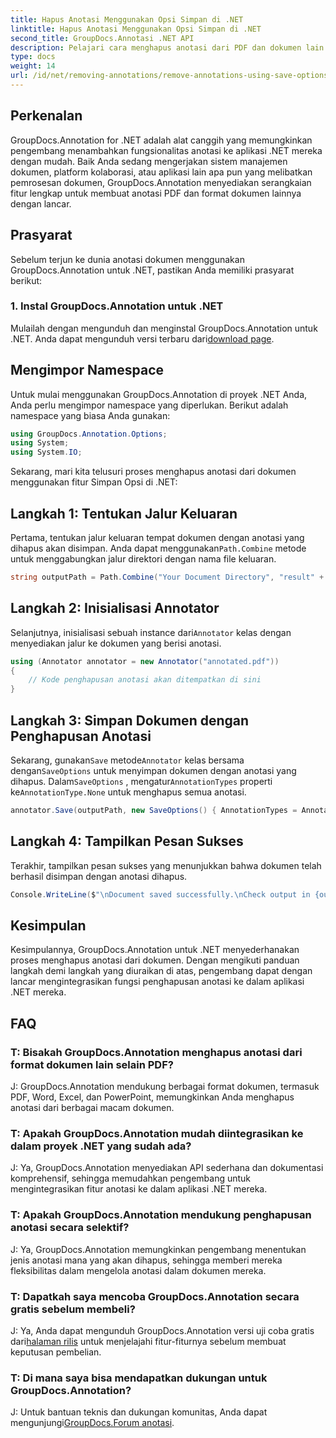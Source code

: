 ```yaml
---
title: Hapus Anotasi Menggunakan Opsi Simpan di .NET
linktitle: Hapus Anotasi Menggunakan Opsi Simpan di .NET
second_title: GroupDocs.Annotasi .NET API
description: Pelajari cara menghapus anotasi dari PDF dan dokumen lain di .NET menggunakan GroupDocs.Annotation. Panduan langkah demi langkah dengan contoh kode.
type: docs
weight: 14
url: /id/net/removing-annotations/remove-annotations-using-save-options/
---
```

## Perkenalan

GroupDocs.Annotation for .NET adalah alat canggih yang memungkinkan pengembang menambahkan fungsionalitas anotasi ke aplikasi .NET mereka dengan mudah. Baik Anda sedang mengerjakan sistem manajemen dokumen, platform kolaborasi, atau aplikasi lain apa pun yang melibatkan pemrosesan dokumen, GroupDocs.Annotation menyediakan serangkaian fitur lengkap untuk membuat anotasi PDF dan format dokumen lainnya dengan lancar.

## Prasyarat

Sebelum terjun ke dunia anotasi dokumen menggunakan GroupDocs.Annotation untuk .NET, pastikan Anda memiliki prasyarat berikut:

### 1. Instal GroupDocs.Annotation untuk .NET

 Mulailah dengan mengunduh dan menginstal GroupDocs.Annotation untuk .NET. Anda dapat mengunduh versi terbaru dari[download page](https://releases.groupdocs.com/annotation/net/).

## Mengimpor Namespace

Untuk mulai menggunakan GroupDocs.Annotation di proyek .NET Anda, Anda perlu mengimpor namespace yang diperlukan. Berikut adalah namespace yang biasa Anda gunakan:

```csharp
using GroupDocs.Annotation.Options;
using System;
using System.IO;
```


Sekarang, mari kita telusuri proses menghapus anotasi dari dokumen menggunakan fitur Simpan Opsi di .NET:

## Langkah 1: Tentukan Jalur Keluaran

Pertama, tentukan jalur keluaran tempat dokumen dengan anotasi yang dihapus akan disimpan. Anda dapat menggunakan`Path.Combine` metode untuk menggabungkan jalur direktori dengan nama file keluaran.

```csharp
string outputPath = Path.Combine("Your Document Directory", "result" + Path.GetExtension("input.pdf"));
```

## Langkah 2: Inisialisasi Annotator

 Selanjutnya, inisialisasi sebuah instance dari`Annotator` kelas dengan menyediakan jalur ke dokumen yang berisi anotasi.

```csharp
using (Annotator annotator = new Annotator("annotated.pdf"))
{
    // Kode penghapusan anotasi akan ditempatkan di sini
}
```

## Langkah 3: Simpan Dokumen dengan Penghapusan Anotasi

 Sekarang, gunakan`Save` metode`Annotator` kelas bersama dengan`SaveOptions` untuk menyimpan dokumen dengan anotasi yang dihapus. Dalam`SaveOptions` , mengatur`AnnotationTypes` properti ke`AnnotationType.None` untuk menghapus semua anotasi.

```csharp
annotator.Save(outputPath, new SaveOptions() { AnnotationTypes = AnnotationType.None });
```

## Langkah 4: Tampilkan Pesan Sukses

Terakhir, tampilkan pesan sukses yang menunjukkan bahwa dokumen telah berhasil disimpan dengan anotasi dihapus.

```csharp
Console.WriteLine($"\nDocument saved successfully.\nCheck output in {outputPath}.");
```

## Kesimpulan

Kesimpulannya, GroupDocs.Annotation untuk .NET menyederhanakan proses menghapus anotasi dari dokumen. Dengan mengikuti panduan langkah demi langkah yang diuraikan di atas, pengembang dapat dengan lancar mengintegrasikan fungsi penghapusan anotasi ke dalam aplikasi .NET mereka.

## FAQ

### T: Bisakah GroupDocs.Annotation menghapus anotasi dari format dokumen lain selain PDF?

J: GroupDocs.Annotation mendukung berbagai format dokumen, termasuk PDF, Word, Excel, dan PowerPoint, memungkinkan Anda menghapus anotasi dari berbagai macam dokumen.

### T: Apakah GroupDocs.Annotation mudah diintegrasikan ke dalam proyek .NET yang sudah ada?

J: Ya, GroupDocs.Annotation menyediakan API sederhana dan dokumentasi komprehensif, sehingga memudahkan pengembang untuk mengintegrasikan fitur anotasi ke dalam aplikasi .NET mereka.

### T: Apakah GroupDocs.Annotation mendukung penghapusan anotasi secara selektif?

J: Ya, GroupDocs.Annotation memungkinkan pengembang menentukan jenis anotasi mana yang akan dihapus, sehingga memberi mereka fleksibilitas dalam mengelola anotasi dalam dokumen mereka.

### T: Dapatkah saya mencoba GroupDocs.Annotation secara gratis sebelum membeli?

 J: Ya, Anda dapat mengunduh GroupDocs.Annotation versi uji coba gratis dari[halaman rilis](https://releases.groupdocs.com/) untuk menjelajahi fitur-fiturnya sebelum membuat keputusan pembelian.

### T: Di mana saya bisa mendapatkan dukungan untuk GroupDocs.Annotation?

 J: Untuk bantuan teknis dan dukungan komunitas, Anda dapat mengunjungi[GroupDocs.Forum anotasi](https://forum.groupdocs.com/c/annotation/10).